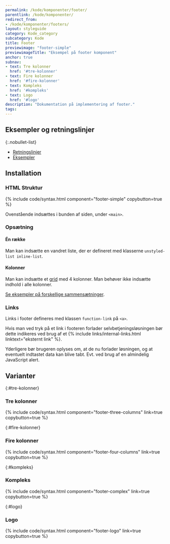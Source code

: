 ```yaml
---
permalink: /kode/komponenter/footer/
parentlink: /kode/komponenter/
redirect_from:
- /kode/komponenter/footers/
layout: styleguide
category: Kode_category
subcategory: Kode
title: Footer
previewimage: "footer-simple"
previewimageTitle: "Eksempel på footer komponent"
anchor: true
subnav:
- text: Tre kolonner
  href: '#tre-kolonner'
- text: Fire kolonner
  href: '#fire-kolonner'
- text: Kompleks
  href: '#kompleks'
- text: Logo
  href: '#logo'
description: "Dokumentation på implementering af footer."
tags:
---
```


## Eksempler og retningslinjer

{:.nobullet-list}
- <a href="/komponenter/footer/#retningslinjer">Retningslinjer</a>
- <a href="/komponenter/footer/">Eksempler</a>

## Installation

### HTML Struktur

{% include code/syntax.html component="footer-simple" copybutton=true %}

Ovenstående indsættes i bunden af siden, under `<main>`.

### Opsætning

#### Én række
Man kan indsætte en vandret liste, der er defineret med klasserne `unstyled-list inline-list`.

#### Kolonner

Man kan indsætte et <a href="/kode/grid/">grid</a> med 4 kolonner. Man behøver ikke indsætte indhold i alle kolonner.

<a href="/komponenter/footer/#tre-kolonner">Se eksempler på forskellige sammensætninger</a>.

### Links

Links i footer defineres med klassen `function-link` på `<a>`.

Hvis man ved tryk på et link i footeren forlader selvbetjeningsløsningen bør dette indikeres ved brug af et {% include links/internal-links.html linktext="eksternt link" %}.

Yderligere bør brugeren oplyses om, at de nu forlader løsningen, og at eventuelt indtastet data kan blive tabt. Evt. ved brug af en almindelig JavaScript alert.

## Varianter

{:#tre-kolonner}
### Tre kolonner

{% include code/syntax.html component="footer-three-columns" link=true copybutton=true %}

{:#fire-kolonner}
### Fire kolonner
{% include code/syntax.html component="footer-four-columns" link=true copybutton=true %}

{:#kompleks}
### Kompleks
{% include code/syntax.html component="footer-complex" link=true copybutton=true %}

{:#logo}
### Logo
{% include code/syntax.html component="footer-logo" link=true copybutton=true %}
